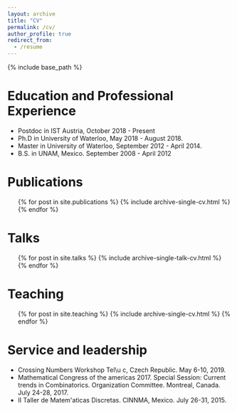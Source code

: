 ```yaml
---
layout: archive
title: "CV"
permalink: /cv/
author_profile: true
redirect_from:
  - /resume
---
```


{% include base_path %}

Education and Professional Experience
======
* Postdoc in IST Austria, October 2018 - Present
* Ph.D in University of Waterloo, May 2018 - August 2018.
* Master in University of Waterloo, September 2012 - April 2014.
* B.S. in UNAM, Mexico. September 2008 - April 2012



  

Publications
======
  <ul>{% for post in site.publications %}
    {% include archive-single-cv.html %}
  {% endfor %}</ul>
  
Talks
======
  <ul>{% for post in site.talks %}
    {% include archive-single-talk-cv.html %}
  {% endfor %}</ul>
  
Teaching
======
  <ul>{% for post in site.teaching %}
    {% include archive-single-cv.html %}
  {% endfor %}</ul>
  
Service and leadership
======
* Crossing Numbers Workshop Tel\u c, Czech Republic.  May 6-10, 2019.
*  Mathematical Congress of the americas 2017. Special Session: Current trends in Combinatorics. Organization Committee. Montreal, Canada. July 24-28, 2017.
* II Taller de Matem\'aticas Discretas. CINNMA, Mexico. July 26-31, 2015.
